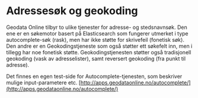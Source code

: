 # Adressesøk og geokoding
Geodata Online tilbyr to ulike tjenester for adresse- og stedsnavnsøk. Den ene er en søkemotor basert på Elasticsearch som fungerer utmerket i type autocomplete-søk (rask), men har ikke støtte for skrivefeil (fonetisk søk). Den andre er en Geokodingstjeneste som også støtter ett søkefelt inn, men i tillegg har noe fonetisk støtte. Geokodingstjenesten støtter også tradisjonell geokoding (vask av adresselister), samt reversert geokoding (fra punkt til adresse).

Det finnes en egen test-side for Autocomplete-tjenesten, som beskriver mulige input-parametere etc.
[http://apps.geodataonline.no/autocomplete/](http://apps.geodataonline.no/autocomplete/)


